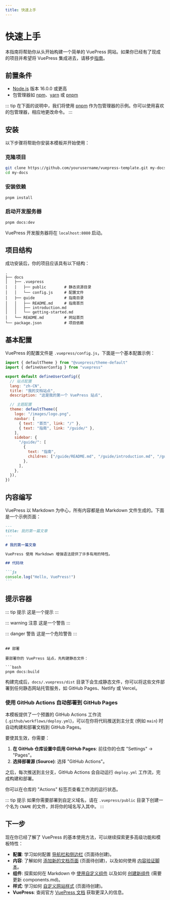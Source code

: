```yaml
---
title: 快速上手
---
```


# 快速上手

本指南将帮助你从头开始构建一个简单的 VuePress 网站。如果你已经有了现成的项目并希望将 VuePress 集成进去，请移步[指南](./README.md)。

## 前置条件

- [Node.js](https://nodejs.org/) 版本 16.0.0 或更高
- 包管理器如 [npm](https://www.npmjs.com/)、[yarn](https://yarnpkg.com/) 或 [pnpm](https://pnpm.io/)

::: tip
在下面的说明中，我们将使用 [pnpm](https://pnpm.io/) 作为包管理器的示例。你可以使用喜欢的包管理器，相应地更改命令。
:::

## 安装

以下步骤将帮助你安装本模板并开始使用：

### 克隆项目

```bash
git clone https://github.com/yourusername/vuepress-template.git my-docs
cd my-docs
```

### 安装依赖

```bash
pnpm install
```

### 启动开发服务器

```bash
pnpm docs:dev
```

VuePress 开发服务器将在 `localhost:8080` 启动。

## 项目结构

成功安装后，你的项目应该具有以下结构：

```
.
├── docs
│   ├── .vuepress
│   │   ├── public        # 静态资源目录
│   │   └── config.js     # 配置文件
│   ├── guide             # 指南目录
│   │   ├── README.md     # 指南首页
│   │   ├── introduction.md
│   │   └── getting-started.md
│   └── README.md         # 网站首页
└── package.json          # 项目依赖
```

## 基本配置

VuePress 的配置文件是 `.vuepress/config.js`，下面是一个基本配置示例：

```js
import { defaultTheme } from "@vuepress/theme-default"
import { defineUserConfig } from "vuepress"

export default defineUserConfig({
  // 站点配置
  lang: "zh-CN",
  title: "我的文档站点",
  description: "这是我的第一个 VuePress 站点",

  // 主题配置
  theme: defaultTheme({
    logo: "/images/logo.png",
    navbar: [
      { text: "首页", link: "/" },
      { text: "指南", link: "/guide/" },
    ],
    sidebar: {
      "/guide/": [
        {
          text: "指南",
          children: ["/guide/README.md", "/guide/introduction.md", "/guide/getting-started.md"],
        },
      ],
    },
  }),
})
```

## 内容编写

VuePress 以 Markdown 为中心，所有内容都是由 Markdown 文件生成的。下面是一个示例页面：

````md
---
title: 我的第一篇文章
---

# 我的第一篇文章

VuePress 使用 Markdown 增强语法提供了许多有用的特性。

## 代码块

```js
console.log("Hello, VuePress!")
```
````

## 提示容器

::: tip 提示
这是一个提示
:::

::: warning 注意
这是一个警告
:::

::: danger 警告
这是一个危险警告
:::

````

## 部署

要部署你的 VuePress 站点，先构建静态文件：

```bash
pnpm docs:build
````

构建完成后，`docs/.vuepress/dist` 目录下会生成静态文件，你可以将这些文件部署到任何静态网站托管服务，如 GitHub Pages、Netlify 或 Vercel。

### 使用 GitHub Actions 自动部署到 GitHub Pages

本模板提供了一个预置的 GitHub Actions 工作流 (`.github/workflows/deploy.yml`)，可以在你将代码推送到主分支 (例如 `main`) 时自动构建和部署文档到 GitHub Pages。

要使其生效，你需要：

1. **在 GitHub 仓库设置中启用 GitHub Pages**: 前往你的仓库 "Settings" -> "Pages"。
2. **选择部署源 (Source)**: 选择 "GitHub Actions"。

之后，每次推送到主分支，GitHub Actions 会自动运行 `deploy.yml` 工作流，完成构建和部署。

你可以在仓库的 "Actions" 标签页查看工作流的运行状态。

::: tip 提示
如果你需要部署到自定义域名，请在 `.vuepress/public` 目录下创建一个名为 `CNAME` 的文件，并将你的域名写入其中。
:::

## 下一步

现在你已经了解了 VuePress 的基本使用方法，可以继续探索更多高级功能和模板特性：

- **配置**: 学习如何配置 [导航栏和侧边栏](./configuration.md) (页面待创建)。
- **内容**: 了解如何 [添加新的文档页面](./adding-content.md) (页面待创建)，以及如何使用 [内容验证脚本](./content-validation.md)。
- **组件**: 探索如何在 Markdown 中 [使用自定义组件](./components.md) 以及如何 [创建新组件](./components.md#创建新组件) (需要更新 components.md)。
- **样式**: 学习如何 [自定义网站样式](./styling.md) (页面待创建)。
- **VuePress**: 查阅官方 [VuePress 文档](https://v2.vuepress.vuejs.org/zh/) 获取更深入的信息。
